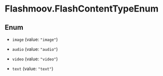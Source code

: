 # Flashmoov.FlashContentTypeEnum

## Enum


* `image` (value: `"image"`)

* `audio` (value: `"audio"`)

* `video` (value: `"video"`)

* `text` (value: `"text"`)


